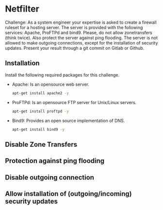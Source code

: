 # Netfilter
Challenge:
As a system engineer your expertise is asked to create a firewall ruleset for a hosting server.
The server is provided with the following services: Apache, ProFTPd and bind9. Please, do not allow zonetransfers (think twice). Also protect the server against ping flooding. The server is not allowed to make outgoing connections, except for the installation of security updates.
Present your result through a git commit on Gitlab or Github.

## Installation
Install the following required packages for this challenge.
- Apache: Is an opensource web server.
  ```bash
  apt-get install apache2 -y
  ```
- ProFTPd: Is an opensource FTP server for Unix/Linux servers.
  ```bash
  apt-get install proftpd -y
  ```
- Bind9: Provides an open source implementation of DNS.
  ```bash
  apt-get install bind9 -y
  ```

## Disable Zone Transfers

## Protection against ping flooding

## Disable outgoing connection

## Allow installation of (outgoing/incoming) security updates

